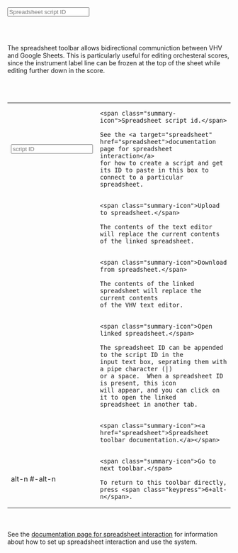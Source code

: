 

<div class="toolbar" id="toolbar-6">
	<input id="scriptid"  type="text" spellcheck="false" placeholder="Spreadsheet script ID">
	<div title="Upload data to spreadsheet" onclick="uploadDataToSpreadsheet()" class='nav-icon fa fa-cloud-upload'></div>
	<div title="Download data from spreadsheet" class='nav-icon fa fa-cloud-download'></div>
	<div title="open linked spreadsheet" class='nav-icon fa fa-file-text'></div>
	<div title="About spreadsheets" onclick="showSpreadsheetHelp()" class='nav-icon fas fa-question-circle'></div>
	<span id="line-break-icon" onclick="gotoNextToolbar(6, event)">
		<div title="Go to next toolbar menu (alt-n)" class='nav-icon fa fa-superpowers'></div>
	</span>
</div>

<br><br>

The spreadsheet toolbar allows bidirectional communiction between
VHV and Google Sheets.  This is particularly useful for editing
orchesteral scores, since the instrument label line can be frozen
at the top of the sheet while editing further down in the score.

<br><br>

<table class="toolbar-info">

<tr><td>
<div style="font-size:3rem !important;" class="toolbar">
	<span id="search-group">
		<input id="scriptid2" type="text" autocomplete="off" spellcheck="false" placeholder="script ID">
	</span>
</div>
</td>
<td>

	<span class="summary-icon">Spreadsheet script id.</span>

	See the <a target="spreadsheet" href="spreadsheet">documentation page for spreadsheet interaction</a>
	for how to create a script and get its ID to paste in this box to
	connect to a particular spreadsheet.

</td>
</tr>


<tr><td>
<div class="toolbar">
	<div title="Upload editor contents to spreadsheet" class='nav-icon fa fa-cloud-upload'></div>
</div>
</td>
<td>

	<span class="summary-icon">Upload to spreadsheet.</span>

	The contents of the text editor will replace the current contents
	of the linked spreadsheet.

</td>
</tr>



<tr><td>
<div class="toolbar">
	<div title="Download spreadsheet contents to editor" class='nav-icon fa fa-cloud-download'></div>
</div>
</td>
<td>

	<span class="summary-icon">Download from spreadsheet.</span>

	The contents of the linked spreadsheet will replace the current contents
	of the VHV text editor.

</td>
</tr>



<tr><td>
<div class="toolbar">
	<div title="Open linked spreadsheet" class='nav-icon fa fa-file-text'></div>
</div>
</td>
<td>

	<span class="summary-icon">Open linked spreadsheet.</span>

	The spreadsheet ID can be appended to the script ID in the
	input text box, seprating them with a pipe character (|)
	or a space.  When a spreadsheet ID is present, this icon
	will appear, and you can click on it to open the linked
	spreadsheet in another tab.

</td>
</tr>



<tr><td>
<div class="toolbar">
	<div title="About the toolbar" class='nav-icon fa fa-question-circle'></div>
</div>
</td>
<td>

	<span class="summary-icon"><a href="spreadsheet">Spreadsheet toolbar documentation.</a></span>

</td>
</tr>



<tr><td>
<div class="toolbar">
	<div title="Go to next toolbar menu (alt-n)" class='nav-icon fa fa-superpowers'></div>
</div>
	<span class="keypress">alt-n</span>
	<span class="keypress">#-alt-n</span>
</td>
<td>

	<span class="summary-icon">Go to next toolbar.</span>

	To return to this toolbar directly, press <span class="keypress">6+alt-n</span>.

</td>
</tr>

</table>


<br><br>
See the [documentation page for spreadsheet interaction](spreadsheet) for 
information about how to set up spreadsheet interaction and use the system.



